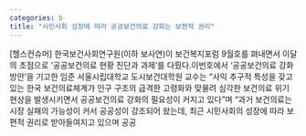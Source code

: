 ```yaml
---
categories: b
title: "시민사회 성장에 따라 공공보건의료 강화는 보편적 권리"
---
```

[헬스컨슈머] 한국보건사회연구원(이하 보사연)이 보건복지포럼 9월호를 펴내면서 이달의 초점으로 ‘공공보건의료 현황 진단과 과제’를 다뤘다.이번호에서 ‘공공보건의료 강화 방안’을 기고한 임준 서울시립대학교 도시보건대학원 교수는 “사익 추구적 특성을 갖고 있는 한국 보건의료체계가 인구 구조의 급격한 고령화와 맞물려 심각한 보건의료 위기 현상을 발생시키면서 공공보건의료 강화의 필요성이 커지고 있다”며 “과거 보건의료는 시장 실패의 가능성이 커서 공공성이 강조되어 왔는데, 최근 시민사회의 성장에 따라 보편적 권리로 받아들여지고 있으며 공공